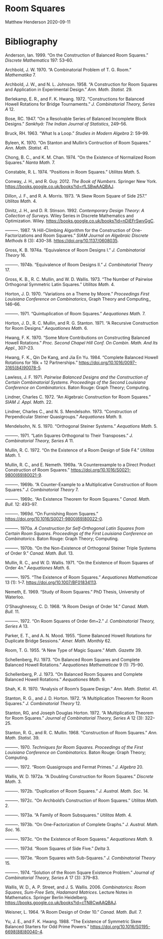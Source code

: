 Room Squares
================
Matthew Henderson
2020-09-11



# Bibliography

<div id="refs" class="references">

<div id="ref-anderson_construction_1999">

Anderson, Ian. 1999. “On the Construction of Balanced Room Squares.”
*Discrete Mathematics* 197: 53–60.

</div>

<div id="ref-archbold_combinatorial_1970">

Archbold, J. W. 1970. “A Combinatorial Problem of T. G. Room.”
*Mathematika* 7.

</div>

<div id="ref-archbold_construction_1958">

Archbold, J. W., and N. L. Johnson. 1958. “A Construction for Room
Squares and Application in Experimental Design.” *Ann. Math. Statist.*
29.

</div>

<div id="ref-berlekamp_constructions_1972">

Berlekamp, E. R., and F. K. Hwang. 1972. “Constructions for Balanced
Howell Rotations for Bridge Tournaments.” *J. Combinatorial Theory,
Series A* 12.

</div>

<div id="ref-bose_resolvable_1947">

Bose, RC. 1947. “On a Resolvable Series of Balanced Incomplete Block
Designs.” *Sankhyā: The Indian Journal of Statistics*, 249–56.

</div>

<div id="ref-bruck_what_1963">

Bruck, RH. 1963. “What Is a Loop.” *Studies in Modern Algebra* 2: 59–99.

</div>

<div id="ref-byleen_stanton_1970">

Byleen, K. 1970. “On Stanton and Mullin’s Contruction of Room Squares.”
*Ann. Math. Statist.* 41.

</div>

<div id="ref-chong_existence_1974">

Chong, B. C., and K. M. Chan. 1974. “On the Existence of Normalized Room
Squares.” *Nanta Math.* 7.

</div>

<div id="ref-constable_positions_1974">

Constable, R. L. 1974. “Positions in Room Squares.” *Utilitas Math.* 5.

</div>

<div id="ref-conway_book_2012">

Conway, J. H., and R. Guy. 2012. *The Book of Numbers*. Springer New
York. <https://books.google.co.uk/books?id=rfLSBwAAQBAJ>.

</div>

<div id="ref-dillon_skew_1973">

Dillon, J. F., and R. A. Morris. 1973. “A Skew Room Square of Side 257.”
*Utilitas Math.* 4.

</div>

<div id="ref-dinitz_contemporary_1992">

Dinitz, J. H., and D. R. Stinson. 1992. *Contemporary Design Theory: A
Collection of Surveys*. Wiley Series in Discrete Mathematics and
Optimization. Wiley. <https://books.google.co.uk/books?id=nDiEFrSwvGgC>.

</div>

<div id="ref-dinitz_hill-climbing_1987">

———. 1987. “A Hill-Climbing Algorithm for the Construction of
One-Factorizations and Room Squares.” *SIAM Journal on Algebraic
Discrete Methods* 8 (3): 430–38. <https://doi.org/10.1137/0608035>.

</div>

<div id="ref-gross_equivalence_1974">

Gross, K. B. 1974a. “Equivalence of Room Designs I.” *J. Combinatorial
Theory* 16.

</div>

<div id="ref-gross_equivalence_1974-1">

———. 1974b. “Equivalence of Room Designs II.” *J. Combinatorial Theory*
17.

</div>

<div id="ref-gross_number_1973">

Gross, K. B., R. C. Mullin, and W. D. Wallis. 1973. “The Number of
Pairwise Orthogonal Symmetric Latin Squares.” *Utilitas Math.* 4.

</div>

<div id="ref-horton_variations_1970">

Horton, J. D. 1970. “Variations on a Theme by Moore.” *Proceedings First
Louisiana Conference on Combinatorics*, Graph Theory and Computing,,
146–66.

</div>

<div id="ref-horton_quintuplication_1971">

———. 1971. “Quintuplication of Room Squares.” *Aequationes Math.* 7.

</div>

<div id="ref-horton_recursive_1971">

Horton, J. D., R. C. Mullin, and R. G. Stanton. 1971. “A Recursive
Construction for Room Designs.” *Aequationes Math.* 6.

</div>

<div id="ref-hwang_more_1970">

Hwang, F. K. 1970. “Some More Contributions on Constructing Balanced
Howell Rotations.” *Proc. Second Chapel Hill Conf. On Combin. Math. And
Its Appl.*, 307–23.

</div>

<div id="ref-hwang_complete_1984">

Hwang, F. K., Qin De Kang, and Jia En Yu. 1984. “Complete Balanced
Howell Rotations for 16k + 12 Partnerships.”
<https://doi.org/10.1016/0097-3165(84)90078-5>.

</div>

<div id="ref-lawless_pairwise_1971">

Lawless, J. F. 1971. *Pairwise Balanced Designs and the Construction of
Certain Combinatorial Systems. Proceedings of the Second Louisiana
Conference on Combinatorics*. Baton Rouge: Graph Theory; Computing.

</div>

<div id="ref-lindner_algebraic_1972">

Lindner, Charles C. 1972. “An Algebraic Construction for Room Squares.”
*SIAM J. Appl. Math.* 22.

</div>

<div id="ref-lindner_construction_1973">

Lindner, Charles C., and N. S. Mendelsohn. 1973. “Construction of
Perpendicular Steiner Quasigroups.” *Aequationes Math.* 9.

</div>

<div id="ref-mendelsohn_orthogonal_1970">

Mendelsohn, N. S. 1970. “Orthogonal Steiner Systems.” *Aequations Math.*
5.

</div>

<div id="ref-mendelsohn_latin_1971">

———. 1971. “Latin Squares Orthogonal to Their Transposes.” *J.
Combinatorial Theory, Series A* 11.

</div>

<div id="ref-mullin_existence_1972">

Mullin, R. C. 1972. “On the Existence of a Room Design of Side F4.”
*Utilitas Math.* 1.

</div>

<div id="ref-mullin_counterexample_1969">

Mullin, R. C., and E. Nemeth. 1969a. “A Counterexample to a Direct
Product Construction of Room Squares.”
<https://doi.org/10.1016/S0021-9800(69)80021-9>.

</div>

<div id="ref-mullin_counter-example_1969">

———. 1969b. “A Counter-Example to a Multiplicative Construction of Room
Squares.” *J. Combinatorial Theory* 7.

</div>

<div id="ref-mullin_existence_1969">

———. 1969c. “An Existence Theorem for Room Squares.” *Canad. Math.
Bull.* 12: 493–97.

</div>

<div id="ref-mullin_furnishing_1969">

———. 1969d. “On Furnishing Room Squares.”
<https://doi.org/10.1016/S0021-9800(69)80022-0>.

</div>

<div id="ref-mullin_construction_1970">

———. 1970a. *A Construction for Self-Orthogonal Latin Squares from
Certain Room Squares. Proceedings of the First Louisiana Conference on
Combinatorics*. Baton Rouge: Graph Theory; Computing.

</div>

<div id="ref-mullin_non-existence_1970">

———. 1970b. “On the Non-Existence of Orthogonal Steiner Triple Systems
of Order 9.” *Canad. Math. Bull.* 13.

</div>

<div id="ref-mullin_existence_1971">

Mullin, R. C., and W. D. Wallis. 1971. “On the Existence of Room Squares
of Order 4n.” *Aequationes Math.* 6.

</div>

<div id="ref-mullin_existence_1975">

———. 1975. “The Existence of Room Squares.” *Aequationes Mathematicae*
13 (1): 1–7. <https://doi.org/10.1007/BF01834113>.

</div>

<div id="ref-nemeth_study_1969">

Nemeth, E. 1969. “Study of Room Squares.” PhD Thesis, University of
Waterloo.

</div>

<div id="ref-oshaughnessy_room_1968">

O’Shaughnessy, C. D. 1968. “A Room Design of Order 14.” *Canad. Math.
Bull.* 11.

</div>

<div id="ref-oshaughnessy_room_1972">

———. 1972. “On Room Squares of Order 6m+2.” *J. Combinatorial Theory,
Series A* 13.

</div>

<div id="ref-parker_balanced_1955">

Parker, E. T., and A. N. Mood. 1955. “Some Balanced Howell Rotations for
Duplicate Bridge Sessions.” *Amer. Math. Monthly* 62.

</div>

<div id="ref-room_new_1955">

Room, T. G. 1955. “A New Type of Magic Square.” *Math. Gazette* 39.

</div>

<div id="ref-schellenberg_balanced_1973">

Schellenberg, PJ. 1973. “On Balanced Room Squares and Complete Balanced
Howell Rotations.” *Aequationes Mathematicae* 9 (1): 75–90.

</div>

<div id="ref-schellenberg_balanced_1973-1">

Schellenberg, P. J. 1973. “On Balanced Room Squares and Complete
Balanced Howell Rotations.” *Aequationes Math.* 9.

</div>

<div id="ref-shah_analysis_1970">

Shah, K. R. 1970. “Analysis of Room’s Square Design.” *Ann. Math.
Statist.* 41.

</div>

<div id="ref-stanton_multiplication_1972-1">

Stanton, R. G., and J. D. Horton. 1972. “A Multiplication Theorem for
Room Squares.” *J. Combinatorial Theory* 12.

</div>

<div id="ref-stanton_multiplication_1972">

Stanton, RG, and Joseph Douglas Horton. 1972. “A Multiplication Theorem
for Room Squares.” *Journal of Combinatorial Theory, Series A* 12 (3):
322–25.

</div>

<div id="ref-stanton_construction_1968">

Stanton, R. G., and R. C. Mullin. 1968. “Construction of Room Squares.”
*Ann. Math. Statist.* 39.

</div>

<div id="ref-stanton_techniques_1970">

———. 1970. *Techniques for Room Squares. Proceedings of the First
Louisiana Conference on Combinatorics*. Baton Rouge: Graph Theory;
Computing.

</div>

<div id="ref-stanton_room_1972">

———. 1972. “Room Quasigroups and Fermat Primes.” *J. Algebra* 20.

</div>

<div id="ref-wallis_doubling_1972">

Wallis, W. D. 1972a. “A Doubling Construction for Room Squares.”
*Discrete Math.* 3.

</div>

<div id="ref-wallis_duplication_1972">

———. 1972b. “Duplication of Room Squares.” *J. Austral. Math. Soc.* 14.

</div>

<div id="ref-wallis_archbolds_1972">

———. 1972c. “On Archbold’s Construction of Room Squares.” *Utilitas
Math.* 2.

</div>

<div id="ref-wallis_family_1973">

———. 1973a. “A Family of Room Subsquares.” *Utilitas Math.* 4.

</div>

<div id="ref-wallis_one-factorization_1973">

———. 1973b. “On One-Factorization of Complete Graphs.” *J. Austral.
Math. Soc.* 16.

</div>

<div id="ref-wallis_existence_1973">

———. 1973c. “On the Existence of Room Squares.” *Aequationes Math.* 9.

</div>

<div id="ref-wallis_room_1973-1">

———. 1973d. “Room Squares of Side Five.” *Delta* 3.

</div>

<div id="ref-wallis_room_1973">

———. 1973e. “Room Squares with Sub-Squares.” *J. Combinatorial Theory*
15.

</div>

<div id="ref-wallis_solution_1974">

———. 1974. “Solution of the Room Square Existence Problem.” *Journal of
Combinatorial Theory, Series A* 17 (3): 379–83.

</div>

<div id="ref-wallis_combinatorics_2006">

Wallis, W. D., A. P. Street, and J. S. Wallis. 2006. *Combinatorics:
Room Squares, Sum-Free Sets, Hadamard Matrices*. Lecture Notes in
Mathematics. Springer Berlin Heidelberg.
<https://books.google.co.uk/books?id=cTN8CwAAQBAJ>.

</div>

<div id="ref-weisner_room_1964">

Weisner, L. 1964. “A Room Design of Order 10.” *Canad. Math. Bull.* 7.

</div>

<div id="ref-yu_existence_1988">

Yu, J. E., and F. K. Hwang. 1988. “The Existence of Symmetric Skew
Balanced Starters for Odd Prime Powers.”
<https://doi.org/10.1016/S0195-6698(88)80040-4>.

</div>

</div>
